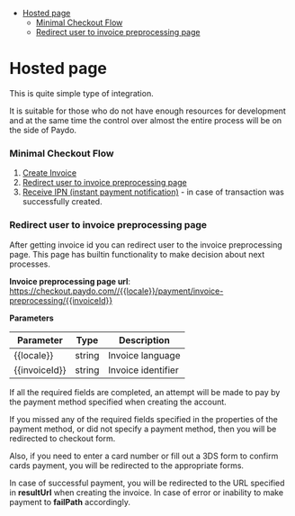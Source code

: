 * [Hosted page](#hosted-page)
    * [Minimal Checkout Flow](#minimal-checkout-flow)
    * [Redirect user to invoice preprocessing page](#redirect-user-to-invoice-preprocessing-page)

# Hosted page

This is quite simple type of integration.

It is suitable for those who do not have enough resources for development
and at the same time the control over almost the entire process will be on the side of Paydo.

### Minimal Checkout Flow

1. [Create Invoice](../Invoice/createInvoice.md)
1. [Redirect user to invoice preprocessing page](#redirect-user-to-invoice-preprocessing-page)
1. [Receive IPN (instant payment notification)](checkout.md#ipn) - in case of transaction was successfully created.

### Redirect user to invoice preprocessing page

After getting invoice id you can redirect user to the invoice preprocessing page.
This page has builtin functionality to make decision about next processes.

**Invoice preprocessing page url**:  https://checkout.paydo.com//{{locale}}/payment/invoice-preprocessing/{{invoiceId}}

**Parameters**

Parameter        |  Type   |                 Description     |
-----------------|---------|---------------------------------|
{{locale}}     | string  | Invoice language                |
{{invoiceId}}     | string  | Invoice identifier              |


If all the required fields are completed, an attempt will be made to pay by the payment method specified when creating the account.

If you missed any of the required fields specified in the properties of the payment method,
or did not specify a payment method, then you will be redirected to checkout form.

Also, if you need to enter a card number or fill out a 3DS form to confirm cards payment, you will be redirected to the appropriate forms.

In case of successful payment, you will be redirected to the URL
specified in **resultUrl** when creating the invoice. 
In case of error or inability to make payment to **failPath** accordingly.


